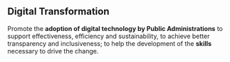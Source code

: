 ## Digital Transformation

Promote the **adoption of digital technology by Public Administrations** to support effectiveness, efficiency and sustainability, to achieve better transparency and inclusiveness; to help the development of the **skills** necessary to drive the change.

